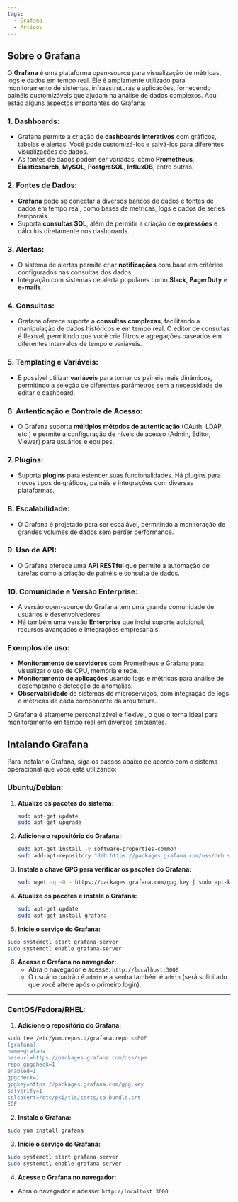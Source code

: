 ```yaml
---
tags:
  - Grafana
  - Artigos
---
```

## Sobre o Grafana

O **Grafana** é uma plataforma open-source para visualização de métricas, logs e dados em tempo real. Ele é amplamente utilizado para monitoramento de sistemas, infraestruturas e aplicações, fornecendo painéis customizáveis que ajudam na análise de dados complexos. Aqui estão alguns aspectos importantes do Grafana:

### 1. **Dashboards**:
   - Grafana permite a criação de **dashboards interativos** com gráficos, tabelas e alertas. Você pode customizá-los e salvá-los para diferentes visualizações de dados.
   - As fontes de dados podem ser variadas, como **Prometheus**, **Elasticsearch**, **MySQL**, **PostgreSQL**, **InfluxDB**, entre outras.

### 2. **Fontes de Dados**:
   - **Grafana** pode se conectar a diversos bancos de dados e fontes de dados em tempo real, como bases de métricas, logs e dados de séries temporais.
   - Suporta **consultas SQL**, além de permitir a criação de **expressões** e cálculos diretamente nos dashboards.

### 3. **Alertas**:
   - O sistema de alertas permite criar **notificações** com base em critérios configurados nas consultas dos dados.
   - Integração com sistemas de alerta populares como **Slack**, **PagerDuty** e **e-mails**.

### 4. **Consultas**:
   - Grafana oferece suporte a **consultas complexas**, facilitando a manipulação de dados históricos e em tempo real. O editor de consultas é flexível, permitindo que você crie filtros e agregações baseados em diferentes intervalos de tempo e variáveis.

### 5. **Templating e Variáveis**:
   - É possível utilizar **variáveis** para tornar os painéis mais dinâmicos, permitindo a seleção de diferentes parâmetros sem a necessidade de editar o dashboard.

### 6. **Autenticação e Controle de Acesso**:
   - O Grafana suporta **múltiplos métodos de autenticação** (OAuth, LDAP, etc.) e permite a configuração de níveis de acesso (Admin, Editor, Viewer) para usuários e equipes.

### 7. **Plugins**:
   - Suporta **plugins** para estender suas funcionalidades. Há plugins para novos tipos de gráficos, painéis e integrações com diversas plataformas.

### 8. **Escalabilidade**:
   - O Grafana é projetado para ser escalável, permitindo a monitoração de grandes volumes de dados sem perder performance.

### 9. **Uso de API**:
   - O Grafana oferece uma **API RESTful** que permite a automação de tarefas como a criação de painéis e consulta de dados.

### 10. **Comunidade e Versão Enterprise**:
   - A versão open-source do Grafana tem uma grande comunidade de usuários e desenvolvedores.
   - Há também uma versão **Enterprise** que inclui suporte adicional, recursos avançados e integrações empresariais.

### Exemplos de uso:
- **Monitoramento de servidores** com Prometheus e Grafana para visualizar o uso de CPU, memória e rede.
- **Monitoramento de aplicações** usando logs e métricas para análise de desempenho e detecção de anomalias.
- **Observabilidade** de sistemas de microserviços, com integração de logs e métricas de cada componente da arquitetura.

O Grafana é altamente personalizável e flexível, o que o torna ideal para monitoramento em tempo real em diversos ambientes.

## Intalando Grafana

Para instalar o Grafana, siga os passos abaixo de acordo com o sistema operacional que você está utilizando:

### **Ubuntu/Debian:**

1. **Atualize os pacotes do sistema:**
   ```bash
   sudo apt-get update
   sudo apt-get upgrade
   ```

2. **Adicione o repositório do Grafana:**
   ```bash
   sudo apt-get install -y software-properties-common
   sudo add-apt-repository "deb https://packages.grafana.com/oss/deb stable main"
   ```

3. **Instale a chave GPG para verificar os pacotes do Grafana:**
   ```bash
   sudo wget -q -O - https://packages.grafana.com/gpg.key | sudo apt-key add -
   ```

4. **Atualize os pacotes e instale o Grafana:**
   ```bash
   sudo apt-get update
   sudo apt-get install grafana
   ```

5. **Inicie o serviço do Grafana:**
```bash
sudo systemctl start grafana-server
sudo systemctl enable grafana-server
```

6. **Acesse o Grafana no navegador:**
   - Abra o navegador e acesse: `http://localhost:3000`
   - O usuário padrão é `admin` e a senha também é `admin` (será solicitado que você altere após o primeiro login).

---
### **CentOS/Fedora/RHEL:**

1. **Adicione o repositório do Grafana:**

```bash
sudo tee /etc/yum.repos.d/grafana.repo <<EOF
[grafana]
name=grafana
baseurl=https://packages.grafana.com/oss/rpm
repo_gpgcheck=1
enabled=1
gpgcheck=1
gpgkey=https://packages.grafana.com/gpg.key
sslverify=1
sslcacert=/etc/pki/tls/certs/ca-bundle.crt
EOF
```

2. **Instale o Grafana:**

```bash
sudo yum install grafana
```

3. **Inicie o serviço do Grafana:**

```bash
sudo systemctl start grafana-server
sudo systemctl enable grafana-server
```

4. **Acesse o Grafana no navegador:**
- Abra o navegador e acesse: `http://localhost:3000`